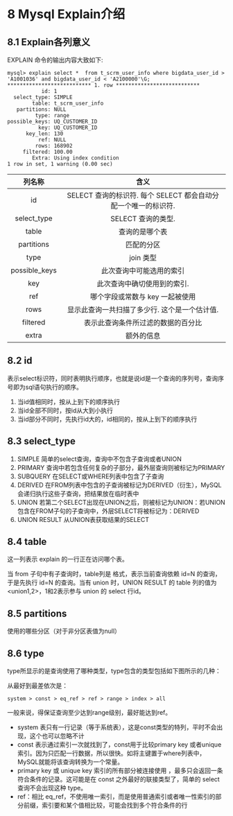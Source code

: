 

# 8 Mysql Explain介绍

## 8.1 Explain各列意义

EXPLAIN 命令的输出内容大致如下:

```mysql
mysql> explain select *  from t_scrm_user_info where bigdata_user_id > 'A1001036' and bigdata_user_id < 'A2100000'\G;
*************************** 1. row ***************************
           id: 1
  select_type: SIMPLE
        table: t_scrm_user_info
   partitions: NULL
         type: range
possible_keys: UQ_CUSTOMER_ID
          key: UQ_CUSTOMER_ID
      key_len: 130
          ref: NULL
         rows: 168902
     filtered: 100.00
        Extra: Using index condition
1 row in set, 1 warning (0.00 sec)
```



|列名称|含义|
|:----:|:----:|
|id| SELECT 查询的标识符. 每个 SELECT 都会自动分配一个唯一的标识符.|
|select_type| SELECT 查询的类型.|
|table| 查询的是哪个表|
|partitions| 匹配的分区|
|type| join 类型|
|possible_keys| 此次查询中可能选用的索引|
|key| 此次查询中确切使用到的索引.|
|ref| 哪个字段或常数与 key 一起被使用|
|rows| 显示此查询一共扫描了多少行. 这个是一个估计值.|
|filtered| 表示此查询条件所过滤的数据的百分比|
|extra| 额外的信息|

## 8.2 id

表示select标识符，同时表明执行顺序，也就是说id是一个查询的序列号，查询序号即为sql语句执行的顺序。

1. 当id值相同时，按从上到下的顺序执行
2. 当id全部不同时，按id从大到小执行
3. 当id部分不同时，先执行id大的，id相同的，按从上到下的顺序执行



## 8.3 select_type

1. SIMPLE 简单的select查询，查询中不包含子查询或者UNION
2. PRIMARY 查询中若包含任何复杂的子部分，最外层查询则被标记为PRIMARY
3. SUBQUERY 在SELECT或WHERE列表中包含了子查询
4. DERIVED 在FROM列表中包含的子查询被标记为DERIVED（衍生），MySQL会递归执行这些子查询，把结果放在临时表中
5. UNION 若第二个SELECT出现在UNION之后，则被标记为UNION：若UNION包含在FROM子句的子查询中，外层SELECT将被标记为：DERIVED
6. UNION RESULT 从UNION表获取结果的SELECT



## 8.4 table

这一列表示 explain 的一行正在访问哪个表。

当 from 子句中有子查询时，table列是 <derivenN> 格式，表示当前查询依赖 id=N 的查询，于是先执行 id=N 的查询。当有 union 时，UNION RESULT 的 table 列的值为 <union1,2>，1和2表示参与 union 的 select 行id。

## 8.5 partitions 

使用的哪些分区（对于非分区表值为null）

## 8.6 type

type所显示的是查询使用了哪种类型，type包含的类型包括如下图所示的几种：

从最好到最差依次是：

```
system > const > eq_ref > ref > range > index > all
```



一般来说，得保证查询至少达到range级别，最好能达到ref。

- system 表只有一行记录（等于系统表），这是const类型的特列，平时不会出现，这个也可以忽略不计
- const 表示通过索引一次就找到了，const用于比较primary key 或者unique索引。因为只匹配一行数据，所以很快。如将主键置于where列表中，MySQL就能将该查询转换为一个常量。
- primary key 或 unique key 索引的所有部分被连接使用 ，最多只会返回一条符合条件的记录。这可能是在 const 之外最好的联接类型了，简单的 select 查询不会出现这种 type。
- ref：相比 eq_ref，不使用唯一索引，而是使用普通索引或者唯一性索引的部分前缀，索引要和某个值相比较，可能会找到多个符合条件的行

